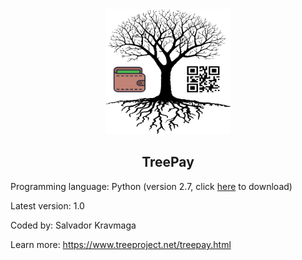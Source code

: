 <div align="center"><img src="https://github.com/salvadorkravmaga/TreePay/blob/master/logo.png?raw=true" width="200" height="200"></div>

<h2 align="center">TreePay</h2>

Programming language: Python (version 2.7, click <a href="https://www.python.org/download/releases/2.7/" target="_blank">here</a> to download)

Latest version: 1.0

Coded by: Salvador Kravmaga

Learn more: https://www.treeproject.net/treepay.html
